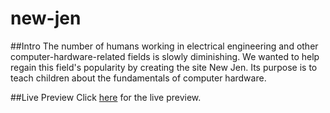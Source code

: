 # new-jen

##Intro
The number of humans working in electrical engineering and other computer-hardware-related fields is slowly diminishing. 
We wanted to help regain this field's popularity by creating the site New Jen. Its purpose is to teach children about
the fundamentals of computer hardware.

##Live Preview
Click <a href="marge.stuy.edu/~jason.kao/new-jen/">here</a> for the live preview.

